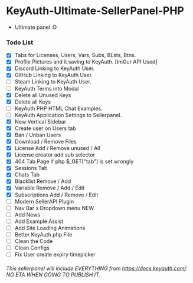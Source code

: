 # KeyAuth-Ultimate-SellerPanel-PHP
- Ultimate panel :D

### Todo List
- [x] Tabs for Licenses, Users, Vars, Subs, BLsts, Btns.
- [x] Profile Pictures and it saving to KeyAuth. [ImGur API Used]
- [x] Discord Linking to KeyAuth User.
- [x] GitHub Linking to KeyAuth User.
- [ ] Steam Linking to KeyAuth User.
- [ ] KeyAuth Terms into Modal
- [x] Delete all Unused Keys
- [x] Delete all Keys
- [ ] KeyAuth PHP HTML Chat Examples.
- [ ] KeyAuth Application Settings to Sellerpanel.
- [x] New Vertical Sidebar
- [x] Create user on Users tab
- [x] Ban / Unban Users
- [x] Download / Remove Files
- [x] License Add / Remove unused / All
- [x] License creator add sub selector
- [x] 404 Tab Page if php $_GET["tab"] is set wrongly
- [x] Sessions Tab
- [x] Chats Tab
- [x] Blacklist Remove / Add
- [x] Variable Remove / Add / Edit
- [x] Subscriptions Add / Remove / Edit
- [ ] Modern SellerAPI Plugin
- [ ] Nav Bar x Dropdown menu NEW
- [ ] Add News
- [ ] Add Example Assist
- [ ] Add Site Loading Animations
- [ ] Better KeyAuth.php File
- [ ] Clean the Code
- [ ] Clean Configs
- [ ] Fix User create expiry timepicker

###### This sellerpanel will include EVERYTHING from https://docs.keyauth.com/ NO ETA WHEN GOING TO PUBLISH IT.
